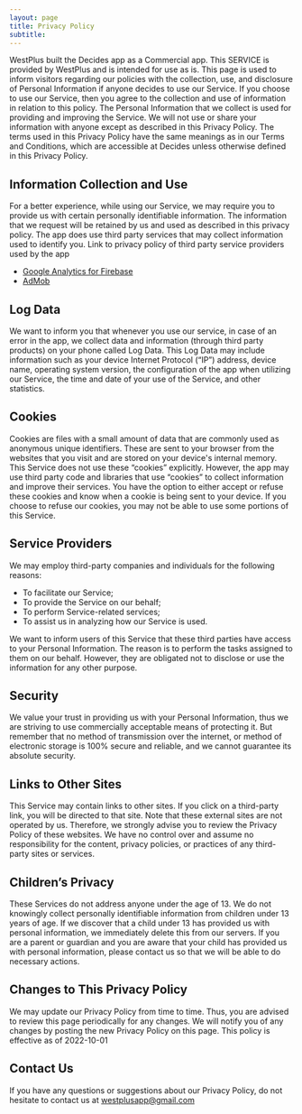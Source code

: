 ```yaml
---
layout: page
title: Privacy Policy
subtitle: 
---
```

WestPlus built the Decides app as a Commercial app. This SERVICE is provided by WestPlus and is intended for use as is.
This page is used to inform visitors regarding our policies with the collection, use, and disclosure of Personal Information if anyone decides to use our Service.
If you choose to use our Service, then you agree to the collection and use of information in relation to this policy. The Personal Information that we collect is used for providing and improving the Service. We will not use or share your information with anyone except as described in this Privacy Policy.
The terms used in this Privacy Policy have the same meanings as in our Terms and Conditions, which are accessible at Decides unless otherwise defined in this Privacy Policy.
## Information Collection and Use
For a better experience, while using our Service, we may require you to provide us with certain personally identifiable information. The information that we request will be retained by us and used as described in this privacy policy.
The app does use third party services that may collect information used to identify you.
Link to privacy policy of third party service providers used by the app
* <a href="https://firebase.google.com/policies/analytics" target="_blank">Google Analytics for Firebase</a>
* <a href="https://support.google.com/admob/answer/6128543" target="_blank">AdMob</a>

## Log Data
We want to inform you that whenever you use our service, in case of an error in the app, we collect data and information (through third party products) on your phone called Log Data. This Log Data may include information such as your device Internet Protocol (“IP”) address, device name, operating system version, the configuration of the app when utilizing our Service, the time and date of your use of the Service, and other statistics.
## Cookies
Cookies are files with a small amount of data that are commonly used as anonymous unique identifiers. These are sent to your browser from the websites that you visit and are stored on your device's internal memory.
This Service does not use these “cookies” explicitly. However, the app may use third party code and libraries that use “cookies” to collect information and improve their services. You have the option to either accept or refuse these cookies and know when a cookie is being sent to your device. If you choose to refuse our cookies, you may not be able to use some portions of this Service.
## Service Providers
We may employ third-party companies and individuals for the following reasons:
* To facilitate our Service;
* To provide the Service on our behalf;
* To perform Service-related services; 
* To assist us in analyzing how our Service is used.  
  
We want to inform users of this Service that these third parties have access to your Personal Information. The reason is to perform the tasks assigned to them on our behalf. However, they are obligated not to disclose or use the information for any other purpose.
## Security
We value your trust in providing us with your Personal Information, thus we are striving to use commercially acceptable means of protecting it. But remember that no method of transmission over the internet, or method of electronic storage is 100% secure and reliable, and we cannot guarantee its absolute security.
## Links to Other Sites
This Service may contain links to other sites. If you click on a third-party link, you will be directed to that site. Note that these external sites are not operated by us. Therefore, we strongly advise you to review the Privacy Policy of these websites. We have no control over and assume no responsibility for the content, privacy policies, or practices of any third-party sites or services.
## Children’s Privacy
These Services do not address anyone under the age of 13. We do not knowingly collect personally identifiable information from children under 13 years of age. If we discover that a child under 13 has provided us with personal information, we immediately delete this from our servers. If you are a parent or guardian and you are aware that your child has provided us with personal information, please contact us so that we will be able to do necessary actions.
## Changes to This Privacy Policy
We may update our Privacy Policy from time to time. Thus, you are advised to review this page periodically for any changes. We will notify you of any changes by posting the new Privacy Policy on this page.
This policy is effective as of 2022-10-01
## Contact Us
If you have any questions or suggestions about our Privacy Policy, do not hesitate to contact us at westplusapp@gmail.com
